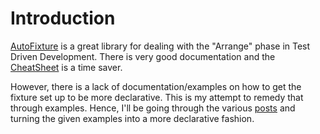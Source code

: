 Introduction
============

[AutoFixture](https://github.com/AutoFixture/AutoFixture) is a great library for dealing with the "Arrange" phase in Test Driven Development. There is very good documentation and the [CheatSheet](https://github.com/AutoFixture/AutoFixture/wiki/Cheat-Sheet) is a time saver. 

However, there is a lack of documentation/examples on how to get the fixture set up to be more declarative. This is my attempt to remedy that through examples. Hence, I'll be going through the various [posts](http://blog.ploeh.dk/tags.html#AutoFixture-ref) and turning the given examples into a more declarative fashion. 